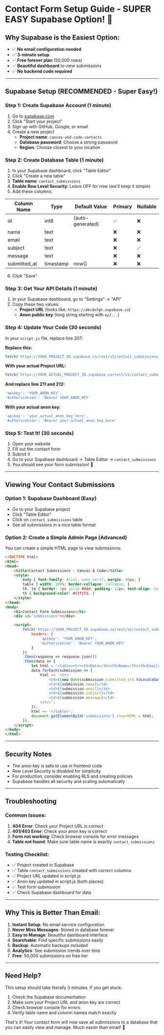# Contact Form Setup Guide - SUPER EASY Supabase Option! 🚀

## Why Supabase is the Easiest Option:
- ✅ **No email configuration needed**
- ✅ **3-minute setup**
- ✅ **Free forever plan** (50,000 rows)
- ✅ **Beautiful dashboard** to view submissions
- ✅ **No backend code required**

---

## Supabase Setup (RECOMMENDED - Super Easy!)

### Step 1: Create Supabase Account (1 minute)
1. Go to [supabase.com](https://supabase.com/)
2. Click "Start your project"
3. Sign up with GitHub, Google, or email
4. Create a new project
   - **Project name**: `canvas-and-code-contacts`
   - **Database password**: Choose a strong password
   - **Region**: Choose closest to your location

### Step 2: Create Database Table (1 minute)
1. In your Supabase dashboard, click "Table Editor"
2. Click "Create a new table"
3. **Table name**: `contact_submissions`
4. **Enable Row Level Security**: Leave OFF for now (we'll keep it simple)
5. Add these columns:

| Column Name   | Type      | Default Value           | Primary | Nullable |
|---------------|-----------|-------------------------|---------|----------|
| id            | int8      | (auto-generated)        | ✅       | ❌        |
| name          | text      |                         | ❌       | ❌        |
| email         | text      |                         | ❌       | ❌        |
| subject       | text      |                         | ❌       | ✅        |
| message       | text      |                         | ❌       | ❌        |
| submitted_at  | timestamp | now()                   | ❌       | ❌        |

6. Click "Save"

### Step 3: Get Your API Details (1 minute)
1. In your Supabase dashboard, go to "Settings" → "API"
2. Copy these two values:
   - **Project URL** (looks like: `https://abcdefgh.supabase.co`)
   - **Anon public key** (long string starting with `eyJ...`)

### Step 4: Update Your Code (30 seconds)
In your `script.js` file, replace line 207:

**Replace this:**
```javascript
fetch('https://YOUR_PROJECT_ID.supabase.co/rest/v1/contact_submissions', {
```

**With your actual Project URL:**
```javascript
fetch('https://YOUR_ACTUAL_PROJECT_ID.supabase.co/rest/v1/contact_submissions', {
```

**And replace line 211 and 212:**
```javascript
'apikey': 'YOUR_ANON_KEY',
'Authorization': 'Bearer YOUR_ANON_KEY'
```

**With your actual anon key:**
```javascript
'apikey': 'your_actual_anon_key_here',
'Authorization': 'Bearer your_actual_anon_key_here'
```

### Step 5: Test It! (30 seconds)
1. Open your website
2. Fill out the contact form
3. Submit it
4. Go to your Supabase dashboard → Table Editor → `contact_submissions`
5. You should see your form submission! 🎉

---

## Viewing Your Contact Submissions

### Option 1: Supabase Dashboard (Easy)
- Go to your Supabase project
- Click "Table Editor"
- Click on `contact_submissions` table
- See all submissions in a nice table format

### Option 2: Create a Simple Admin Page (Advanced)
You can create a simple HTML page to view submissions:

```html
<!DOCTYPE html>
<html>
<head>
    <title>Contact Submissions - Canvas & Code</title>
    <style>
        body { font-family: Arial, sans-serif; margin: 40px; }
        table { width: 100%; border-collapse: collapse; }
        th, td { border: 1px solid #ddd; padding: 12px; text-align: left; }
        th { background-color: #f2f2f2; }
    </style>
</head>
<body>
    <h1>Contact Form Submissions</h1>
    <div id="submissions"></div>

    <script>
        fetch('https://YOUR_PROJECT_ID.supabase.co/rest/v1/contact_submissions?select=*&order=submitted_at.desc', {
            headers: {
                'apikey': 'YOUR_ANON_KEY',
                'Authorization': 'Bearer YOUR_ANON_KEY'
            }
        })
        .then(response => response.json())
        .then(data => {
            let html = '<table><tr><th>Date</th><th>Name</th><th>Email</th><th>Subject</th><th>Message</th></tr>';
            data.forEach(submission => {
                html += `<tr>
                    <td>${new Date(submission.submitted_at).toLocaleDateString()}</td>
                    <td>${submission.name}</td>
                    <td>${submission.email}</td>
                    <td>${submission.subject}</td>
                    <td>${submission.message}</td>
                </tr>`;
            });
            html += '</table>';
            document.getElementById('submissions').innerHTML = html;
        });
    </script>
</body>
</html>
```

---

## Security Notes

- The anon key is safe to use in frontend code
- Row Level Security is disabled for simplicity
- For production, consider enabling RLS and creating policies
- Supabase handles all security and scaling automatically

---

## Troubleshooting

### Common Issues:
1. **404 Error**: Check your Project URL is correct
2. **401/403 Error**: Check your anon key is correct
3. **Form not working**: Check browser console for error messages
4. **Table not found**: Make sure table name is exactly `contact_submissions`

### Testing Checklist:
- ✅ Project created in Supabase
- ✅ Table `contact_submissions` created with correct columns
- ✅ Project URL updated in script.js
- ✅ Anon key updated in script.js (both places)
- ✅ Test form submission
- ✅ Check Supabase dashboard for data

---

## Why This is Better Than Email:

1. **Instant Setup**: No email service configuration
2. **Never Miss Messages**: Stored in database forever
3. **Easy to Manage**: Beautiful dashboard interface
4. **Searchable**: Find specific submissions easily
5. **Backup**: Automatic backups included
6. **Analytics**: See submission trends over time
7. **Free**: 50,000 submissions on free tier

---

## Need Help?

This setup should take literally 3 minutes. If you get stuck:
1. Check the Supabase documentation
2. Make sure your Project URL and anon key are correct
3. Check browser console for errors
4. Verify table name and column names match exactly

That's it! Your contact form will now save all submissions to a database that you can easily view and manage. Much easier than email! 🎉
